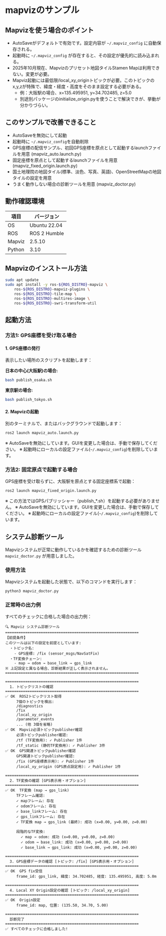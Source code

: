 # mapvizのサンプル

## Mapvizを使う場合のポイント
- AutoSaveがデフォルトで有効です。設定内容が `~/.mapviz_config` に自動保存される。
- 起動時に `~/.mapviz_config` が存在すると、その設定が優先的に読み込まれる。
- 2025年10月現在、Mapvizのプリセット地図タイルStamen Mapは利用できない。変更が必要。
- Mapviz起動には最低限/local_xy_originトピックが必要。このトピックのx,y,zが特殊で、緯度・経度・高度をそのまま設定する必要がある。
  - 例：大阪駅の場合、x=135.495951, y=34.702485, z=5.0
  - 別途別パッケージのinitialize_origin.pyを使うことで解決できが、挙動が分かりづらい。

## このサンプルで改善できること
- AutoSaveを無効にして起動
- 起動時に `~/.mapviz_config`を自動削除
- GPS座標の配信サンプル、初回GPS座標を原点として起動するlaunchファイルを用意 (mapviz_auto.launch.py)
- 固定座標を原点として起動するlaunchファイルを用意 (mapviz_fixed_origin.launch.py)
- 国土地理院の地図タイル(標準、淡色、写真、英語)、OpenStreetMapの地図タイルの設定を用意
- うまく動作しない場合の診断ツールを用意 (mapviz_doctor.py)

## 動作確認環境

| 項目 | バージョン |
|------|-----------|
| OS | Ubuntu 22.04 |
| ROS | ROS 2 Humble |
| Mapviz | 2.5.10 |
| Python | 3.10 |

## Mapvizのインストール方法

```bash
sudo apt update
sudo apt install -y ros-${ROS_DISTRO}-mapviz \
    ros-${ROS_DISTRO}-mapviz-plugins \
    ros-${ROS_DISTRO}-tile-map \
    ros-${ROS_DISTRO}-multires-image \
    ros-${ROS_DISTRO}-swri-transform-util
```


## 起動方法

### 方法1: GPS座標を受け取る場合

#### 1. GPS座標の発行

表示したい場所のスクリプトを起動します：

**日本の中心(大阪駅)の場合:**
```bash
bash publish_osaka.sh
```

**東京駅の場合:**
```bash
bash publish_tokyo.sh
```


#### 2. Mapvizの起動

別のターミナルで、またはバックグラウンドで起動します：

```bash
ros2 launch mapviz_auto.launch.py
```
※ AutoSaveを無効にしています。GUIを変更した場合は、手動で保存してください。
※ 起動時にローカルの設定ファイル(`~/.mapviz_config`)を削除しています。

### 方法2: 固定原点で起動する場合

GPS座標を受け取らずに、大阪駅を原点とする固定座標系で起動：

```bash
ros2 launch mapviz_fixed_origin.launch.py
```

※ この方法ではGPSパブリッシャー（publish_*.sh）を起動する必要がありません。
※ AutoSaveを無効にしています。GUIを変更した場合は、手動で保存してください。
※ 起動時にローカルの設定ファイル(`~/.mapviz_config`)を削除しています。

## システム診断ツール

Mapvizシステムが正常に動作しているかを確認するための診断ツール `mapviz_doctor.py` が用意しました。

### 使用方法

Mapvizシステムを起動した状態で、以下のコマンドを実行します：

```bash
python3 mapviz_doctor.py
```

### 正常時の出力例

すべてのチェックに合格した場合の出力例：

```
🔍 Mapviz システム診断ツール
============================================================
【前提条件】
このツールは以下の設定を前提としています:
  ・トピック名:
    - GPS座標: /fix (sensor_msgs/NavSatFix)
  ・TF変換チェーン:
    - map → odom → base_link → gps_link
※ 上記設定と異なる場合、診断結果が正しく表示されません。
============================================================

============================================================
  1. トピックリストの確認
============================================================
✅ OK  ROS2トピックリスト取得
     7個のトピックを検出:
     /diagnostics
     /fix
     /local_xy_origin
     /parameter_events
     ... (他 3個を省略)
✅ OK  Mapviz必須トピックpublisher確認
     必須トピックpublisher確認:
     /tf (TF変換用): ✓ Publisher 1件
     /tf_static (静的TF変換用): ✓ Publisher 3件
✅ OK  GPS関連トピックpublisher確認
     GPS関連トピックpublisher確認:
     /fix (GPS座標表示用): ✓ Publisher 1件
     /local_xy_origin (GPS原点設定用): ✓ Publisher 1件

============================================================
  2. TF変換の確認 [GPS表示用・オプション]
============================================================
✅ OK  TF変換 (map → gps_link)
     TFフレーム確認:
     ✓ mapフレーム: 存在
     ✓ odomフレーム: 存在
     ✓ base_linkフレーム: 存在
     ✓ gps_linkフレーム: 存在
     ✓ TF変換 map → gps_link (最終): 成功 (x=0.00, y=0.00, z=0.00)

     段階的なTF変換:
       ✓ map → odom: 成功 (x=0.00, y=0.00, z=0.00)
       ✓ odom → base_link: 成功 (x=0.00, y=0.00, z=0.00)
       ✓ base_link → gps_link: 成功 (x=0.00, y=0.00, z=0.00)

============================================================
  3. GPS座標データの確認 [トピック: /fix] [GPS表示用・オプション]
============================================================
✅ OK  GPS fix受信
     frame_id: gps_link, 緯度: 34.702485, 経度: 135.495951, 高度: 5.0m

============================================================
  4. Local XY Origin設定の確認 [トピック: /local_xy_origin]
============================================================
✅ OK  Origin設定
     frame_id: map, 位置: (135.50, 34.70, 5.00)

============================================================
  診断完了
============================================================
✅ すべてのチェックに合格しました!
```
